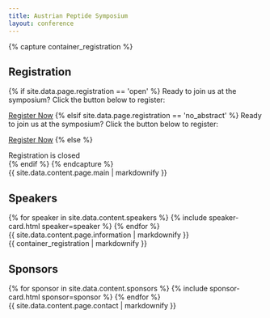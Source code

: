 ```yaml
---
title: Austrian Peptide Symposium
layout: conference
---
```


{% capture container_registration %}
<!-- MAIN SECTION -->
## Registration
{% if site.data.page.registration == 'open' %}
  Ready to join us at the symposium? Click the button below to  register:

  [Register Now](https://myconference.dev/atps_register_with_abstract.html)
{% elsif site.data.page.registration == 'no_abstract' %}
  Ready to join us at the symposium? Click the button below to  register:

  [Register Now](https://myconference.dev/atps_register.html)
{% else %}
  <div>Registration is closed</div>
{% endif %}
<!-- END MAIN SECTION -->
{% endcapture %}


<div class="container container-main" id="home">
  {{ site.data.content.page.main | markdownify }}
</div>

<div class="container container-speakers" id="speakers">
  <h2>Speakers</h2>
  <div id="speaker-list">
  {% for speaker in site.data.content.speakers %}
    {% include speaker-card.html speaker=speaker %}
  {% endfor %}
  </div>
</div>

<div class="container container-info" id="information">
  {{ site.data.content.page.information | markdownify }}
</div>

<div class="container container-registration" id="registration">
  {{ container_registration | markdownify }}
</div>

<div class="container container-sponsors">
  <h2>Sponsors</h2>
  <div id="sponsor-list">
  {% for sponsor in site.data.content.sponsors %}
    {% include sponsor-card.html sponsor=sponsor %}
  {% endfor %}
  </div>
</div>

<div class="container container-contact" id="contact">
	{{ site.data.content.page.contact | markdownify }}
</div>
